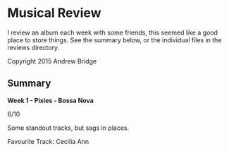 # Musical Review
I review an album each week with some friends, this seemed like a good place to store things. See the summary below, or the individual files in the reviews directory.

Copyright 2015 Andrew Bridge

## Summary
**Week 1 - Pixies - Bossa Nova**

6/10

Some standout tracks, but sags in places.

Favourite Track: Cecilia Ann
